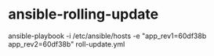 # ansible-rolling-update
ansible-playbook -i /etc/ansible/hosts -e "app_rev1=60df38b app_rev2=60df38b" roll-update.yml
